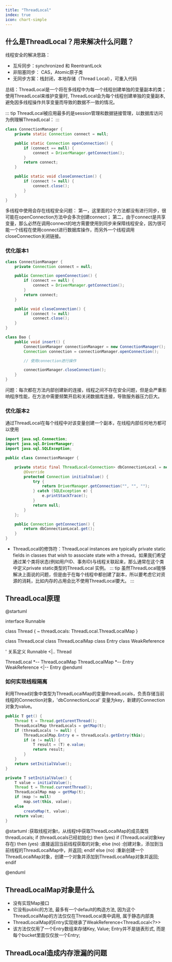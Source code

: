 ```yaml
---
title: "ThreadLocal"
index: true
icon: chart-simple
---
```


## 什么是ThreadLocal？用来解决什么问题？

线程安全的解决思路：

- 互斥同步：synchronized 和 ReentrantLock
- 非阻塞同步： CAS，Atomic原子类
- 无同步方案：栈封闭，本地存储（Thread Local），可重入代码

总结：ThreadLocal是一个将在多线程中为每一个线程创建单独的变量副本的类；使用ThreadLocal来维护变量时,
ThreadLocal会为每个线程创建单独的变量副本, 避免因多线程操作共享变量而导致的数据不一致的情况。

::: tip
ThreadLocal被应用最多的是session管理和数据链接管理，以数据库访问为例理解ThreadLocal：
:::

```java
class ConnectionManager {
    private static Connection connect = null;

    public static Connection openConnection() {
        if (connect == null) {
            connect = DriverManager.getConnection();
        }
        return connect;
    }

    public static void closeConnection() {
        if (connect != null) {
            connect.close();
        }
    }
}
```

多线程中使用会存在线程安全问题：
第一，这里面的2个方法都没有进行同步，很可能在openConnection方法中会多次创建connect；
第二，由于connect是共享变量，那么必然在调用connect的地方需要使用到同步来保障线程安全，因为很可能一个线程在使用connect进行数据库操作，而另外一个线程调用closeConnection关闭链接。

### 优化版本1

```java
class ConnectionManager {
    private Connection connect = null;

    public Connection openConnection() {
        if (connect == null) {
            connect = DriverManager.getConnection();
        }
        return connect;
    }

    public void closeConnection() {
        if (connect != null)
            connect.close();
    }
}

class Dao {
    public void insert() {
        ConnectionManager connectionManager = new ConnectionManager();
        Connection connection = connectionManager.openConnection();

        // 使用connection进行操作

        connectionManager.closeConnection();
    }
}
```

问题：每次都在方法内部创建新的连接，线程之间不存在安全问题，但是会严重影响程序性能，在方法中需要频繁开启和关闭数据库连接，导致服务器压力巨大。

### 优化版本2

通过ThreadLocal在每个线程中对该变量创建一个副本，在线程内部任何地方都可以使用

```java
import java.sql.Connection;
import java.sql.DriverManager;
import java.sql.SQLException;

public class ConnectionManager {

    private static final ThreadLocal<Connection> dbConnectionLocal = new ThreadLocal<Connection>() {
        @Override
        protected Connection initialValue() {
            try {
                return DriverManager.getConnection("", "", "");
            } catch (SQLException e) {
                e.printStackTrace();
            }
            return null;
        }
    };

    public Connection getConnection() {
        return dbConnectionLocal.get();
    }
}
```

- ThreadLocal的修饰符：ThreadLocal instances are typically private static fields in classes that wish to associate state
  with a thread。如果我们希望通过某个类将状态(例如用户ID、事务ID)与线程关联起来，那么通常在这个类中定义private
  static类型的ThreadLocal 实例。
  ::: tip
  虽然ThreadLocal能够解决上面说的问题，但是由于在每个线程中都创建了副本，所以要考虑它对资源的消耗，比如内存的占用会比不使用ThreadLocal要大。
  :::

## ThreadLocal原理

@startuml

interface Runnable

class Thread {
~ threadLocals: ThreadLocal.ThreadLocalMap
}

class ThreadLocal
class ThreadLocalMap
class Entry
class WeakReference<T>

' 关系定义
Runnable <|.. Thread

ThreadLocal *-- ThreadLocalMap
ThreadLocalMap *-- Entry
WeakReference <|-- Entry
@enduml

### 如何实现线程隔离

利用Thread对象中类型为ThreadLocalMap的变量threadLocals，负责存储当前线程的Connection对象，'dbConnectionLocal'
变量为key，新建的Connection对象为value。

```java
public T get() {
    Thread t = Thread.getCurentThread();
    ThreadLocalMap threadLocals = getMap(t);
    if (threadLocals != null) {
        ThreadLocalMap.Entry e = threadLocals.getEntry(this);
        if (e != null) {
            T result = (T) e.value;
            return result;
        }
    }
    return setInitialValue();
}

private T setInitialValue() {
    T value = initialValue();
    Thread t = Thread.currentThread();
    ThreadLocalMap map = getMap(t);
    if (map != null)
        map.set(this, value);
    else
        createMap(t, value);
    return value;
}

```

@startuml
:获取线程对象t，从线程t中获取ThreadLocalMap的成员属性threadLocals;
if (threadLocals已经初始化) then (yes)
if (ThreadLocal对象key存在) then (yes)
:直接返回当前线程获取的对象;
else (no)
:创建对象，添加到当前线程的ThreadLocalMap中，并返回;
endif
else (no)
:重新创建一个ThreadLocalMap对象，创建一个对象并添加到ThreadLocalMap对象并返回;
endif

@enduml

## ThreadLocalMap对象是什么

- 没有实现Map接口
- 它没有public的方法, 最多有一个default的构造方法, 因为这个ThreadLocalMap的方法仅仅在ThreadLocal类中调用, 属于静态内部类
- ThreadLocalMap的Entry实现继承了WeakReference<ThreadLocal<?>>
- 该方法仅仅用了一个Entry数组来存储Key, Value; Entry并不是链表形式, 而是每个bucket里面仅仅放一个Entry;

## ThreadLocal造成内存泄漏的问题


